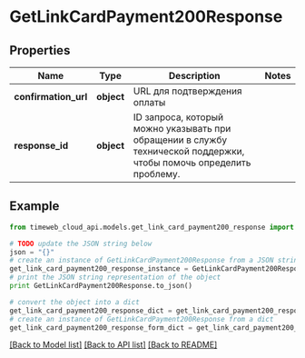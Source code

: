 # GetLinkCardPayment200Response


## Properties
Name | Type | Description | Notes
------------ | ------------- | ------------- | -------------
**confirmation_url** | **object** | URL для подтверждения оплаты | 
**response_id** | **object** | ID запроса, который можно указывать при обращении в службу технической поддержки, чтобы помочь определить проблему. | 

## Example

```python
from timeweb_cloud_api.models.get_link_card_payment200_response import GetLinkCardPayment200Response

# TODO update the JSON string below
json = "{}"
# create an instance of GetLinkCardPayment200Response from a JSON string
get_link_card_payment200_response_instance = GetLinkCardPayment200Response.from_json(json)
# print the JSON string representation of the object
print GetLinkCardPayment200Response.to_json()

# convert the object into a dict
get_link_card_payment200_response_dict = get_link_card_payment200_response_instance.to_dict()
# create an instance of GetLinkCardPayment200Response from a dict
get_link_card_payment200_response_form_dict = get_link_card_payment200_response.from_dict(get_link_card_payment200_response_dict)
```
[[Back to Model list]](../README.md#documentation-for-models) [[Back to API list]](../README.md#documentation-for-api-endpoints) [[Back to README]](../README.md)



